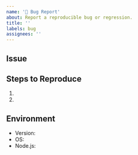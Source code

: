```yaml
---
name: '🐛 Bug Report'
about: Report a reproducible bug or regression.
title: ''
labels: bug
assignees: ''
---
```


## Issue

<!-- What is happening? -->

## Steps to Reproduce

1.
2.

## Environment

- Version: <!-- Version in package.json -->
- OS: <!-- Win/Mac/Linux -->
- Node.js: <!-- `node -v` -->
